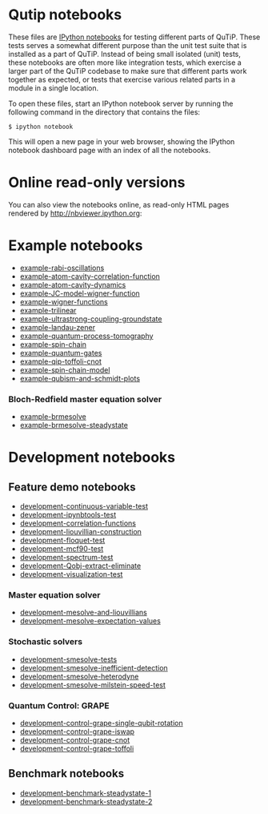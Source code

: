 Qutip notebooks
===============

These files are [IPython notebooks](http://ipython.org/notebook.html) for
testing different parts of QuTiP. These tests serves a somewhat different
purpose than the unit test suite that is installed as a part of QuTiP. Instead
of being small isolated (unit) tests, these notebooks are often more like
integration tests, which exercise a larger part of the QuTiP codebase to make
sure that different parts work together as expected, or tests that exercise
various related parts in a module in a single location.

To open these files, start an IPython notebook server by running the following
command in the directory that contains the files:

    $ ipython notebook

This will open a new page in your web browser, showing the IPython notebook
dashboard page with an index of all the notebooks.

# Online read-only versions


You can also view the notebooks online, as read-only HTML pages rendered by
http://nbviewer.ipython.org:

# Example notebooks

 * [example-rabi-oscillations](http://nbviewer.ipython.org/urls/raw.github.com/qutip/qutip-notebooks/master/examples/example-rabi-oscillations.ipynb)
 * [example-atom-cavity-correlation-function](http://nbviewer.ipython.org/urls/raw.github.com/qutip/qutip-notebooks/master/examples/example-atom-cavity-correlation-function.ipynb)
 * [example-atom-cavity-dynamics](http://nbviewer.ipython.org/urls/raw.github.com/qutip/qutip-notebooks/master/examples/example-atom-cavity-dynamics.ipynb)
 * [example-JC-model-wigner-function](http://nbviewer.ipython.org/urls/raw.github.com/qutip/qutip-notebooks/master/examples/example-JC-model-wigner-function.ipynb)
 * [example-wigner-functions](http://nbviewer.ipython.org/urls/raw.github.com/qutip/qutip-notebooks/master/examples/example-wigner-functions.ipynb)
 * [example-trilinear](http://nbviewer.ipython.org/urls/raw.github.com/qutip/qutip-notebooks/master/examples/example-trilinear.ipynb)
 * [example-ultrastrong-coupling-groundstate](http://nbviewer.ipython.org/urls/raw.github.com/qutip/qutip-notebooks/master/examples/example-ultrastrong-coupling-groundstate.ipynb)
 * [example-landau-zener](http://nbviewer.ipython.org/urls/raw.github.com/qutip/qutip-notebooks/master/examples/example-landau-zener.ipynb)
 * [example-quantum-process-tomography](http://nbviewer.ipython.org/urls/raw.github.com/qutip/qutip-notebooks/master/examples/example-quantum-process-tomography.ipynb)
 * [example-spin-chain](http://nbviewer.ipython.org/urls/raw.github.com/qutip/qutip-notebooks/master/examples/example-spin-chain.ipynb)
 * [example-quantum-gates](http://nbviewer.ipython.org/urls/raw.github.com/qutip/qutip-notebooks/master/examples/example-quantum-gates.ipynb)
 * [example-qip-toffoli-cnot](http://nbviewer.ipython.org/urls/raw.github.com/qutip/qutip-notebooks/master/examples/example-qip-toffoli-cnot.ipynb)
 * [example-spin-chain-model](http://nbviewer.ipython.org/urls/raw.github.com/qutip/qutip-notebooks/master/examples/example-spin-chain-model.ipynb)
 * [example-qubism-and-schmidt-plots](http://nbviewer.ipython.org/urls/raw.github.com/qutip/qutip-notebooks/master/examples/example-qubism-and-schmidt-plots.ipynb)

### Bloch-Redfield master equation solver

 * [example-brmesolve](http://nbviewer.ipython.org/urls/raw.github.com/qutip/qutip-notebooks/master/examples/example-brmesolve.ipynb)
 * [example-brmesolve-steadystate](http://nbviewer.ipython.org/urls/raw.github.com/qutip/qutip-notebooks/master/examples/example-brmesolve-steadystate.ipynb)

# Development notebooks

## Feature demo notebooks

 * [development-continuous-variable-test](http://nbviewer.ipython.org/urls/raw.github.com/qutip/qutip-notebooks/master/development/development-continuous-variable-test.ipynb)
 * [development-ipynbtools-test](http://nbviewer.ipython.org/urls/raw.github.com/qutip/qutip-notebooks/master/development/development-ipynbtools-test.ipynb)
 * [development-correlation-functions](http://nbviewer.ipython.org/urls/raw.github.com/qutip/qutip-notebooks/master/development/development-correlation-functions.ipynb)
 * [development-liouvillian-construction](http://nbviewer.ipython.org/urls/raw.github.com/qutip/qutip-notebooks/master/development/development-liouvillian-construction.ipynb)
 * [development-floquet-test](http://nbviewer.ipython.org/urls/raw.github.com/qutip/qutip-notebooks/master/development/development-floquet-test.ipynb)
 * [development-mcf90-test](http://nbviewer.ipython.org/urls/raw.github.com/qutip/qutip-notebooks/master/development/development-mcf90-test.ipynb)
 * [development-spectrum-test](http://nbviewer.ipython.org/urls/raw.github.com/qutip/qutip-notebooks/master/development/development-spectrum-test.ipynb)
 * [development-Qobj-extract-eliminate](http://nbviewer.ipython.org/urls/raw.github.com/qutip/qutip-notebooks/master/development/development-Qobj-extract-eliminate.ipynb)
 * [development-visualization-test](http://nbviewer.ipython.org/urls/raw.github.com/qutip/qutip-notebooks/master/development/development-visualization-test.ipynb)

### Master equation solver

 * [development-mesolve-and-liouvillians](http://nbviewer.ipython.org/urls/raw.github.com/qutip/qutip-notebooks/master/development/development-mesolve-and-liouvillians.ipynb)
 * [development-mesolve-expectation-values](http://nbviewer.ipython.org/urls/raw.github.com/qutip/qutip-notebooks/master/development/development-mesolve-expectation-values.ipynb)


### Stochastic solvers

 * [development-smesolve-tests](http://nbviewer.ipython.org/urls/raw.github.com/qutip/qutip-notebooks/master/development/development-smesolve-tests.ipynb)
 * [development-smesolve-inefficient-detection](http://nbviewer.ipython.org/urls/raw.github.com/qutip/qutip-notebooks/master/development/development-smesolve-inefficient-detection.ipynb)
 * [development-smesolve-heterodyne](http://nbviewer.ipython.org/urls/raw.github.com/qutip/qutip-notebooks/master/development/development-smesolve-heterodyne.ipynb)
 * [development-smesolve-milstein-speed-test](http://nbviewer.ipython.org/urls/raw.github.com/qutip/qutip-notebooks/master/development/development-smesolve-milstein-speed-test.ipynb)


### Quantum Control: GRAPE

 * [development-control-grape-single-qubit-rotation](http://nbviewer.ipython.org/urls/raw.github.com/qutip/qutip-notebooks/master/development/development-control-grape-single-qubit-rotation.ipynb)
 * [development-control-grape-iswap](http://nbviewer.ipython.org/urls/raw.github.com/qutip/qutip-notebooks/master/development/development-control-grape-iswap.ipynb)
 * [development-control-grape-cnot](http://nbviewer.ipython.org/urls/raw.github.com/qutip/qutip-notebooks/master/development/development-control-grape-cnot.ipynb)
 * [development-control-grape-toffoli](http://nbviewer.ipython.org/urls/raw.github.com/qutip/qutip-notebooks/master/development/development-control-grape-toffoli.ipynb)

## Benchmark notebooks

 * [development-benchmark-steadystate-1](http://nbviewer.ipython.org/urls/raw.github.com/qutip/qutip-notebooks/master/development/development-steadystate-solver-benchmarks-1.ipynb)
 * [development-benchmark-steadystate-2](http://nbviewer.ipython.org/urls/raw.github.com/qutip/qutip-notebooks/master/development/development-steadystate-solver-benchmarks-2.ipynb)


